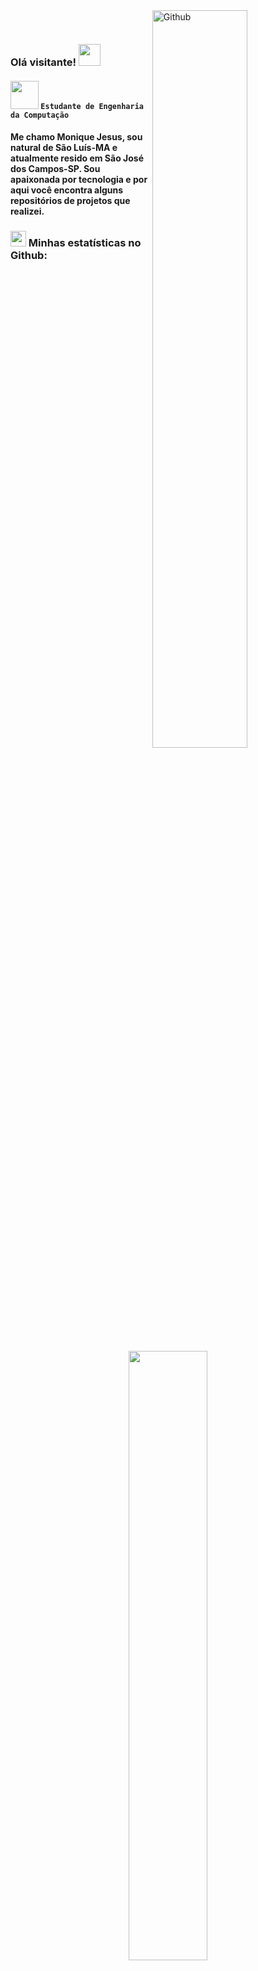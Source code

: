 <!-- Any image aligned to the right. Beware the width -->
<img width="55%" align="right" alt="Github" src="https://raw.githubusercontent.com/onimur/.github/master/.resources/git-header.svg" />

&nbsp;

### Olá visitante! <img src="https://github.com/TheDudeThatCode/TheDudeThatCode/blob/master/Assets/Hi.gif" width="35" />
####  <img src="https://github.com/TheDudeThatCode/TheDudeThatCode/blob/master/Assets/Developer.gif" width="45" /> `Estudante de Engenharia da Computação`

#### Me chamo Monique Jesus, sou natural de São Luís-MA e atualmente resido em São José dos Campos-SP. Sou apaixonada por tecnologia e por aqui você encontra alguns repositórios de projetos que realizei.
 
### <img src='https://media1.giphy.com/media/du3J3cXyzhj75IOgvA/giphy.gif?cid=ecf05e47x2g034i9pzwtzzsd3xgg2w9nr94t4tflbbgo3008&rid=giphy.gif' width='25' /> Minhas estatísticas no Github:

<p align="center">
  <img height="50%" width="auto" src ="https://github-readme-stats.vercel.app/api?moniquejesus=aveek-saha&show_icons=true&count_private=true&theme=darcula&hide_border=true&hide=issues,contribs&bg_color=00000000">
  <img height="50%" width="auto" src ="https://github-readme-stats.vercel.app/api/top-langs/?moniquejesus=aveek-saha&layout=compact&hide_border=true&theme=darcula&bg_color=00000000&langs_count=6&hide=jupyter%20notebook,tex,css,php&exclude_repo=Pacman-AI">
  <img src ="https://github-readme-streak-stats.herokuapp.com?moniquejesus=aveek-saha&theme=darcula&hide_border=true&background=FFFFFF00">
  <br>
  <br>
  <a href="https://www.buymeacoffee.com/aveek.saha"> <img align="center" src="https://cdn.buymeacoffee.com/buttons/v2/default-orange.png" height="50" width="210" alt="aveek.saha" /></a>
</p>

<!-- <p align="center">
  <img align="left" src ="https://github-readme-stats.vercel.app/api/pin/?moniquejesus=aveek-saha&repo=ytdx">
  <img align="right" src ="https://github-readme-stats.vercel.app/api/pin/?moniquejesus=aveek-saha&repo=pixel-weather">
</p> -->


<!--








 ---
 

 ### <img alt="GIF" src="https://github.com/TheDudeThatCode/TheDudeThatCode/blob/master/Assets/hmm.gif" width="20" /> Um fato/ citação famosa:
 <a href="https://github.com/marketplace/actions/quote-readme">
 <!--STARTS_HERE_QUOTE_README-->
 <i>Se houvesse um computador tão poderoso quanto o cérebro humano, ele seria capaz de fazer 38 mil trilhões de operações por segundo e armazenar mais de 3.580 terabytes de memória.</i>
 <!--ENDS_HERE_QUOTE_README-->
</a>

---

### Stack 👨🏾‍💻

<img width="50" heigth="50" src="https://cdn.jsdelivr.net/gh/devicons/devicon/icons/css3/css3-original.svg" />  <img width="50" heigth="50" src="https://cdn.jsdelivr.net/gh/devicons/devicon/icons/html5/html5-original.svg" /><img width="50" heigth="50" src="https://cdn.jsdelivr.net/gh/devicons/devicon/icons/java/java-original.svg" />  <img width="50" heigth="50" src="https://cdn.jsdelivr.net/gh/devicons/devicon/icons/kotlin/kotlin-original-wordmark.svg" /><img width="50" heigth="50" src="https://cdn.jsdelivr.net/gh/devicons/devicon@latest/icons/javascript/javascript-original.svg" />
  


### Contato
<a href="https://www.linkedin.com/public-profile/settings?trk=d_flagship3_profile_self_view_public_profile">
<img src="https://img.shields.io/badge/linkedin-%230077B5.svg?style=for-the-badge&logo=linkedin&logoColor=white" />

<a href="mailto:monique.cfjesus@gmail.com">
<img src="https://img.shields.io/badge/Gmail-D14836?style=for-the-badge&logo=gmail.com&logoColor=white" />



</a>

